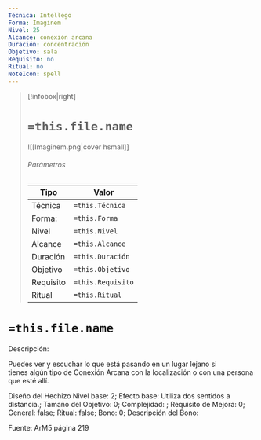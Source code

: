 ```yaml
---
Técnica: Intellego
Forma: Imaginem
Nivel: 25
Alcance: conexión arcana 
Duración: concentración  
Objetivo: sala
Requisito: no
Ritual: no
NoteIcon: spell
---
```


> [!infobox|right]
> # `=this.file.name`
> ![[Imaginem.png|cover hsmall]]
> ###### Parámetros
> Tipo |  Valor |
> ---|---|
> Técnica  | `=this.Técnica`  |
> Forma: | `=this.Forma`  |
> Nivel | `=this.Nivel`  |
> Alcance | `=this.Alcance` |
> Duración | `=this.Duración` |
> Objetivo | `=this.Objetivo` |
> Requisito | `=this.Requisito` |
> Ritual | `=this.Ritual` |

# `=this.file.name`
Descripción: <p>Puedes ver y escuchar lo que está pasando en un lugar lejano si tienes algún tipo de Conexión Arcana con la localización o con una persona que esté allí.</p>

Diseño del Hechizo
Nivel base: 2; Efecto base: Utiliza dos sentidos a distancia.;  Tamaño del Objetivo: 0; Complejidad: ; Requisito de Mejora: 0; General: false; Ritual: false; Bono: 0; Descripción del Bono: 

Fuente: ArM5 página 219